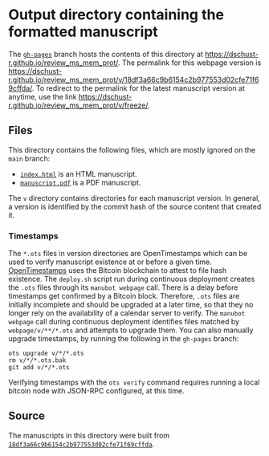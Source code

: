 # Output directory containing the formatted manuscript

The [`gh-pages`](https://github.com/dschust-r/review_ms_mem_prot/tree/gh-pages) branch hosts the contents of this directory at <https://dschust-r.github.io/review_ms_mem_prot/>.
The permalink for this webpage version is <https://dschust-r.github.io/review_ms_mem_prot/v/18df3a66c9b6154c2b977553d02cfe71f69cffda/>.
To redirect to the permalink for the latest manuscript version at anytime, use the link <https://dschust-r.github.io/review_ms_mem_prot/v/freeze/>.

## Files

This directory contains the following files, which are mostly ignored on the `main` branch:

+ [`index.html`](index.html) is an HTML manuscript.
+ [`manuscript.pdf`](manuscript.pdf) is a PDF manuscript.

The `v` directory contains directories for each manuscript version.
In general, a version is identified by the commit hash of the source content that created it.

### Timestamps

The `*.ots` files in version directories are OpenTimestamps which can be used to verify manuscript existence at or before a given time.
[OpenTimestamps](https://opentimestamps.org/) uses the Bitcoin blockchain to attest to file hash existence.
The `deploy.sh` script run during continuous deployment creates the `.ots` files through its `manubot webpage` call.
There is a delay before timestamps get confirmed by a Bitcoin block.
Therefore, `.ots` files are initially incomplete and should be upgraded at a later time, so that they no longer rely on the availability of a calendar server to verify.
The `manubot webpage` call during continuous deployment identifies files matched by `webpage/v/**/*.ots` and attempts to upgrade them.
You can also manually upgrade timestamps, by running the following in the `gh-pages` branch:

```shell
ots upgrade v/*/*.ots
rm v/*/*.ots.bak
git add v/*/*.ots
```

Verifying timestamps with the `ots verify` command requires running a local bitcoin node with JSON-RPC configured, at this time.

## Source

The manuscripts in this directory were built from
[`18df3a66c9b6154c2b977553d02cfe71f69cffda`](https://github.com/dschust-r/review_ms_mem_prot/commit/18df3a66c9b6154c2b977553d02cfe71f69cffda).
